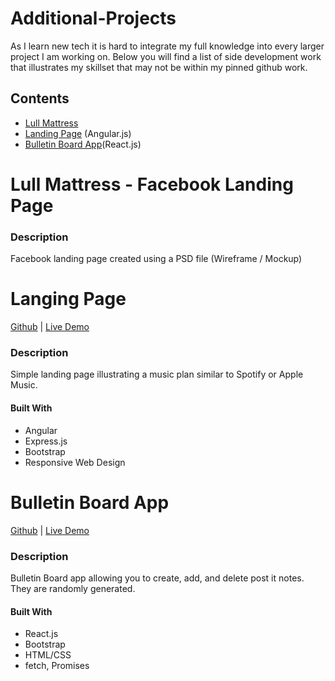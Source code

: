 # Additional-Projects
As I learn new tech it is hard to integrate my full knowledge into every larger project I am working on. Below you will find a list of side development work that illustrates my skillset that may not be within my pinned github work.

## Contents
* [Lull Mattress](https://github.com/rogercodes1/lull-landing-page)
* [Landing Page](https://github.com/rogercodes1/LandingPage) (Angular.js)
* [Bulletin Board App](https://github.com/rogercodes1/bulletin-board-app)(React.js)

# Lull Mattress - Facebook Landing Page
### Description
Facebook landing page created using a PSD file (Wireframe / Mockup)

# Langing Page
[Github](https://github.com/rogercodes1/LandingPage) | [Live Demo](https://landing-pg.herokuapp.com/)
### Description
Simple landing page illustrating a music plan similar to Spotify or Apple Music. 

#### Built With
* Angular
* Express.js
* Bootstrap
* Responsive Web Design

# Bulletin Board App
[Github](https://github.com/rogercodes1/bulletin-board-app) | [Live Demo](https://app-bulletin-board.herokuapp.com/)

### Description
Bulletin Board app allowing you to create, add, and delete post it notes. They are randomly generated.
#### Built With
* React.js
* Bootstrap
* HTML/CSS
* fetch, Promises
